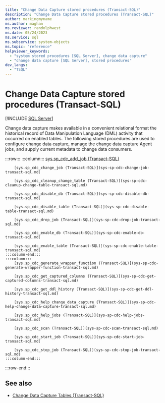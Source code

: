 ```yaml
---
title: "Change Data Capture stored procedures (Transact-SQL)"
description: "Change Data Capture stored procedures (Transact-SQL)"
author: markingmyname
ms.author: maghan
ms.reviewer: randolphwest
ms.date: 05/24/2023
ms.service: sql
ms.subservice: system-objects
ms.topic: "reference"
helpviewer_keywords:
  - "system stored procedures [SQL Server], change data capture"
  - "change data capture [SQL Server], stored procedures"
dev_langs:
  - "TSQL"
---
```

# Change Data Capture stored procedures (Transact-SQL)

[!INCLUDE [SQL Server](../../includes/applies-to-version/sqlserver.md)]

Change data capture makes available in a convenient relational format the historical record of Data Manipulation Language (DML) activity that occurred on enabled tables. The following stored procedures are used to configure change data capture, manage the change data capture Agent jobs, and supply current metadata to change data consumers.

:::row:::
    :::column:::
        [sys.sp_cdc_add_job (Transact-SQL)](sys-sp-cdc-add-job-transact-sql.md)

        [sys.sp_cdc_change_job (Transact-SQL)](sys-sp-cdc-change-job-transact-sql.md)

        [sys.sp_cdc_cleanup_change_table (Transact-SQL)](sys-sp-cdc-cleanup-change-table-transact-sql.md)

        [sys.sp_cdc_disable_db (Transact-SQL)](sys-sp-cdc-disable-db-transact-sql.md)

        [sys.sp_cdc_disable_table (Transact-SQL)](sys-sp-cdc-disable-table-transact-sql.md)

        [sys.sp_cdc_drop_job (Transact-SQL)](sys-sp-cdc-drop-job-transact-sql.md)

        [sys.sp_cdc_enable_db (Transact-SQL)](sys-sp-cdc-enable-db-transact-sql.md)

        [sys.sp_cdc_enable_table (Transact-SQL)](sys-sp-cdc-enable-table-transact-sql.md)
    :::column-end:::
    :::column:::
        [sys.sp_cdc_generate_wrapper_function (Transact-SQL)](sys-sp-cdc-generate-wrapper-function-transact-sql.md)

        [sys.sp_cdc_get_captured_columns (Transact-SQL)](sys-sp-cdc-get-captured-columns-transact-sql.md)

        [sys.sp_cdc_get_ddl_history (Transact-SQL)](sys-sp-cdc-get-ddl-history-transact-sql.md)

        [sys.sp_cdc_help_change_data_capture (Transact-SQL)](sys-sp-cdc-help-change-data-capture-transact-sql.md)

        [sys.sp_cdc_help_jobs (Transact-SQL)](sys-sp-cdc-help-jobs-transact-sql.md)

        [sys.sp_cdc_scan (Transact-SQL)](sys-sp-cdc-scan-transact-sql.md)

        [sys.sp_cdc_start_job (Transact-SQL)](sys-sp-cdc-start-job-transact-sql.md)

        [sys.sp_cdc_stop_job (Transact-SQL)](sys-sp-cdc-stop-job-transact-sql.md)
    :::column-end:::
:::row-end:::

## See also

- [Change Data Capture Tables (Transact-SQL)](../system-tables/change-data-capture-tables-transact-sql.md)
